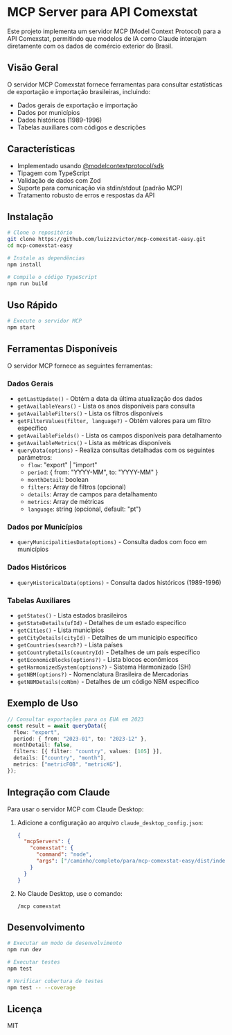 # MCP Server para API Comexstat

Este projeto implementa um servidor MCP (Model Context Protocol) para a API Comexstat, permitindo que modelos de IA como Claude interajam diretamente com os dados de comércio exterior do Brasil.

## Visão Geral

O servidor MCP Comexstat fornece ferramentas para consultar estatísticas de exportação e importação brasileiras, incluindo:

- Dados gerais de exportação e importação
- Dados por municípios
- Dados históricos (1989-1996)
- Tabelas auxiliares com códigos e descrições

## Características

- Implementado usando [@modelcontextprotocol/sdk](https://github.com/ModelContext/sdk)
- Tipagem com TypeScript
- Validação de dados com Zod
- Suporte para comunicação via stdin/stdout (padrão MCP)
- Tratamento robusto de erros e respostas da API

## Instalação

```bash
# Clone o repositório
git clone https://github.com/luizzzvictor/mcp-comexstat-easy.git
cd mcp-comexstat-easy

# Instale as dependências
npm install

# Compile o código TypeScript
npm run build
```

## Uso Rápido

```bash
# Execute o servidor MCP
npm start
```

## Ferramentas Disponíveis

O servidor MCP fornece as seguintes ferramentas:

### Dados Gerais

- `getLastUpdate()` - Obtém a data da última atualização dos dados
- `getAvailableYears()` - Lista os anos disponíveis para consulta
- `getAvailableFilters()` - Lista os filtros disponíveis
- `getFilterValues(filter, language?)` - Obtém valores para um filtro específico
- `getAvailableFields()` - Lista os campos disponíveis para detalhamento
- `getAvailableMetrics()` - Lista as métricas disponíveis
- `queryData(options)` - Realiza consultas detalhadas com os seguintes parâmetros:
  - `flow`: "export" | "import"
  - `period`: { from: "YYYY-MM", to: "YYYY-MM" }
  - `monthDetail`: boolean
  - `filters`: Array de filtros (opcional)
  - `details`: Array de campos para detalhamento
  - `metrics`: Array de métricas
  - `language`: string (opcional, default: "pt")

### Dados por Municípios

- `queryMunicipalitiesData(options)` - Consulta dados com foco em municípios

### Dados Históricos

- `queryHistoricalData(options)` - Consulta dados históricos (1989-1996)

### Tabelas Auxiliares

- `getStates()` - Lista estados brasileiros
- `getStateDetails(ufId)` - Detalhes de um estado específico
- `getCities()` - Lista municípios
- `getCityDetails(cityId)` - Detalhes de um município específico
- `getCountries(search?)` - Lista países
- `getCountryDetails(countryId)` - Detalhes de um país específico
- `getEconomicBlocks(options?)` - Lista blocos econômicos
- `getHarmonizedSystem(options?)` - Sistema Harmonizado (SH)
- `getNBM(options?)` - Nomenclatura Brasileira de Mercadorias
- `getNBMDetails(coNbm)` - Detalhes de um código NBM específico

## Exemplo de Uso

```typescript
// Consultar exportações para os EUA em 2023
const result = await queryData({
  flow: "export",
  period: { from: "2023-01", to: "2023-12" },
  monthDetail: false,
  filters: [{ filter: "country", values: [105] }],
  details: ["country", "month"],
  metrics: ["metricFOB", "metricKG"],
});
```

## Integração com Claude

Para usar o servidor MCP com Claude Desktop:

1. Adicione a configuração ao arquivo `claude_desktop_config.json`:

   ```json
   {
     "mcpServers": {
       "comexstat": {
         "command": "node",
         "args": ["/caminho/completo/para/mcp-comexstat-easy/dist/index.js"]
       }
     }
   }
   ```

2. No Claude Desktop, use o comando:
   ```
   /mcp comexstat
   ```

## Desenvolvimento

```bash
# Executar em modo de desenvolvimento
npm run dev

# Executar testes
npm test

# Verificar cobertura de testes
npm test -- --coverage
```

## Licença

MIT
